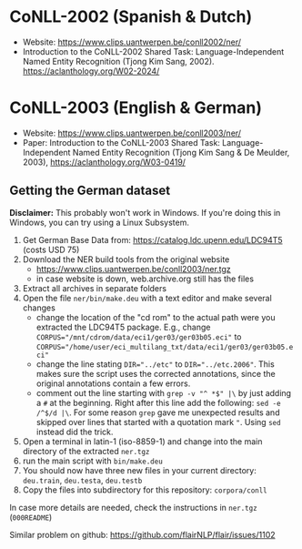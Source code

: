# CoNLL-2002 (Spanish & Dutch)

- Website: https://www.clips.uantwerpen.be/conll2002/ner/
- Introduction to the CoNLL-2002 Shared Task: Language-Independent Named Entity Recognition (Tjong Kim Sang, 2002). https://aclanthology.org/W02-2024/

# CoNLL-2003 (English & German)

- Website: https://www.clips.uantwerpen.be/conll2003/ner/
- Paper: Introduction to the CoNLL-2003 Shared Task: Language-Independent Named Entity Recognition (Tjong Kim Sang & De Meulder, 2003), https://aclanthology.org/W03-0419/

## Getting the German dataset

**Disclaimer:** This probably won't work in Windows. If you're doing this in Windows, you can try using a Linux Subsystem.

1. Get German Base Data from: https://catalog.ldc.upenn.edu/LDC94T5 (costs USD 75)
2. Download the NER build tools from the original website
    - https://www.clips.uantwerpen.be/conll2003/ner.tgz
    - in case website is down, web.archive.org still has the files
3. Extract all archives in separate folders
4. Open the file `ner/bin/make.deu` with a text editor and make several changes
    - change the location of the "cd rom" to the actual path were you extracted the LDC94T5 package. E.g., change `CORPUS="/mnt/cdrom/data/eci1/ger03/ger03b05.eci"` to `CORPUS="/home/user/eci_multilang_txt/data/eci1/ger03/ger03b05.eci"`
    - change the line stating `DIR="../etc"` to `DIR="../etc.2006"`. This makes sure the script uses the corrected annotations, since the original annotations contain a few errors.
    - comment out the line starting with `grep -v "^ *$" |\` by just adding a `#` at the beginning. Right after this line add the following: `sed -e /^$/d |\`. For some reason `grep` gave me unexpected results and skipped over lines that started with a quotation mark `"`. Using `sed` instead did the trick. 
5. Open a terminal in latin-1 (iso-8859-1) and change into the main directory of the extracted `ner.tgz`
6. run the main script with `bin/make.deu`
7. You should now have three new files in your current directory: `deu.train`, `deu.testa`, `deu.testb`
8. Copy the files into subdirectory for this repository: `corpora/conll`

In case more details are needed, check the instructions in `ner.tgz` (`000README`)

Similar problem on github: https://github.com/flairNLP/flair/issues/1102
